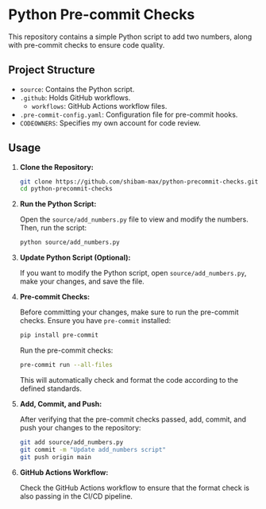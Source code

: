 # Python Pre-commit Checks

This repository contains a simple Python script to add two numbers, along with pre-commit checks to ensure code quality.

## Project Structure

- `source`: Contains the Python script.
- `.github`: Holds GitHub workflows.
  - `workflows`: GitHub Actions workflow files.
- `.pre-commit-config.yaml`: Configuration file for pre-commit hooks.
- `CODEOWNERS`: Specifies my own account for code review.

## Usage

1. **Clone the Repository:**

    ```bash
    git clone https://github.com/shibam-max/python-precommit-checks.git
    cd python-precommit-checks
    ```

2. **Run the Python Script:**

    Open the `source/add_numbers.py` file to view and modify the numbers. Then, run the script:

    ```bash
    python source/add_numbers.py
    ```

3. **Update Python Script (Optional):**

    If you want to modify the Python script, open `source/add_numbers.py`, make your changes, and save the file.

4. **Pre-commit Checks:**

    Before committing your changes, make sure to run the pre-commit checks. Ensure you have `pre-commit` installed:

    ```bash
    pip install pre-commit
    ```

    Run the pre-commit checks:

    ```bash
    pre-commit run --all-files
    ```

    This will automatically check and format the code according to the defined standards.

5. **Add, Commit, and Push:**

    After verifying that the pre-commit checks passed, add, commit, and push your changes to the repository:

    ```bash
    git add source/add_numbers.py
    git commit -m "Update add_numbers script"
    git push origin main
    ```

6. **GitHub Actions Workflow:**

    Check the GitHub Actions workflow to ensure that the format check is also passing in the CI/CD pipeline.
